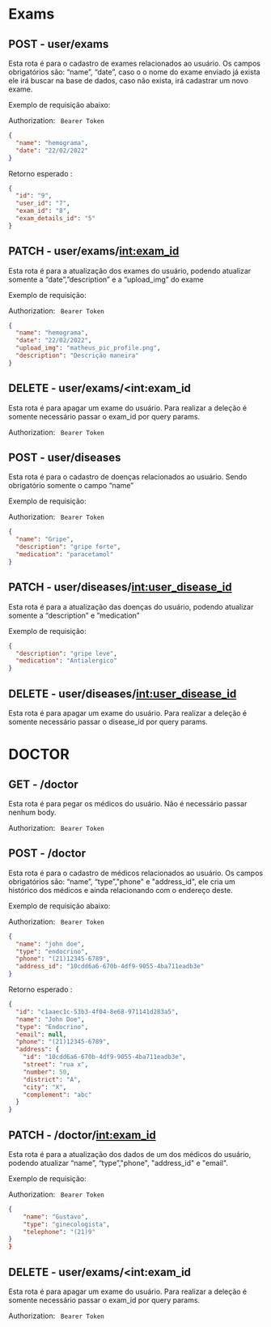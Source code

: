 # Exams

## POST - user/exams

Esta rota é para o cadastro de exames relacionados ao usuário.
Os campos obrigatórios são: “name”, “date”, caso o o nome do exame enviado já exista ele irá buscar na base de dados, caso não exista, irá cadastrar um novo exame.

Exemplo de requisição abaixo:

Authorization: ` Bearer Token`

```json
{
  "name": "hemograma",
  "date": "22/02/2022"
}
```

Retorno esperado :

```json
{
  "id": "9",
  "user_id": "7",
  "exam_id": "8",
  "exam_details_id": "5"
}
```

## PATCH - user/exams/<int:exam_id>

Esta rota é para a atualização dos exames do usuário, podendo atualizar somente a “date”,”description” e a “upload_img” do exame

Exemplo de requisição:

Authorization: ` Bearer Token`

```json
{
  "name": "hemograma",
  "date": "22/02/2022",
  "upload_img": "matheus_pic_profile.png",
  "description": "Descrição maneira"
}
```

## DELETE - user/exams/<int:exam_id

Esta rota é para apagar um exame do usuário. Para realizar a deleção é somente necessário passar o exam_id por query params.

Authorization: ` Bearer Token`

## POST - user/diseases

Esta rota é para o cadastro de doenças relacionados ao usuário. Sendo obrigatório somente o campo “name”

Exemplo de requisição:

Authorization: ` Bearer Token`

```json
{
  "name": "Gripe",
  "description": "gripe forte",
  "medication": "paracetamol"
}
```

## PATCH - user/diseases/<int:user_disease_id>

Esta rota é para a atualização das doenças do usuário, podendo atualizar somente a “description” e ”medication”

Exemplo de requisição:

```json
{
  "description": "gripe leve",
  "medication": "Antialergico"
}
```

## DELETE - user/diseases/<int:user_disease_id>

Esta rota é para apagar um exame do usuário. Para realizar a deleção é somente necessário passar o disease_id por query params.

# DOCTOR

## GET - /doctor

Esta rota é para pegar os médicos do usuário. Não é necessário passar nenhum body.

Authorization: ` Bearer Token`

## POST - /doctor

Esta rota é para o cadastro de médicos relacionados ao usuário.
Os campos obrigatórios são: “name”, “type”,"phone" e "address_id", ele cria um histórico dos médicos e ainda relacionando com o endereço deste.

Exemplo de requisição abaixo:

Authorization: ` Bearer Token`

```json
{
  "name": "john doe",
  "type": "endocrino",
  "phone": "(21)12345-6789",
  "address_id": "10cdd6a6-670b-4df9-9055-4ba711eadb3e"
}
```

Retorno esperado :

```json
{
  "id": "c1aaec1c-53b3-4f04-8e68-971141d283a5",
  "name": "John Doe",
  "type": "Endocrino",
  "email": null,
  "phone": "(21)12345-6789",
  "address": {
    "id": "10cdd6a6-670b-4df9-9055-4ba711eadb3e",
    "street": "rua x",
    "number": 50,
    "district": "A",
    "city": "X",
    "complement": "abc"
  }
}
```

## PATCH - /doctor/<int:exam_id>

Esta rota é para a atualização dos dados de um dos médicos do usuário, podendo atualizar “name”, “type”,"phone", "address_id" e "email".

Exemplo de requisição:

Authorization: ` Bearer Token`

```json
{
	"name": "Gustavo",
	"type": "ginecologista",
	"telephone": "(21)9"
}
}
```

## DELETE - user/exams/<int:exam_id

Esta rota é para apagar um exame do usuário. Para realizar a deleção é somente necessário passar o exam_id por query params.

Authorization: ` Bearer Token`
